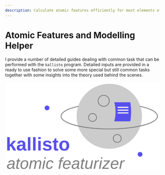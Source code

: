 ```yaml
---
description: Calculate atomic features efficiently for most elements of the periodic table!
---
```


# Atomic Features and Modelling Helper

I provide a number of detailed guides dealing with common task that can be performed with the `kallisto` program. Detailed inputs are provided in a ready to use fashion to solve some more special but still common tasks together with some insights into the theory used behind the scenes.

![](.gitbook/assets/logo.svg)



